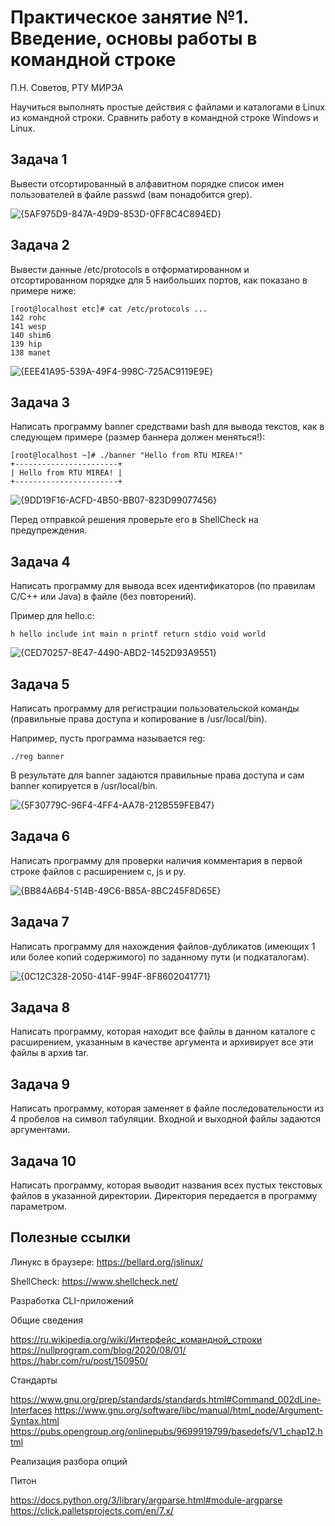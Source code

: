 # Практическое занятие №1. Введение, основы работы в командной строке

П.Н. Советов, РТУ МИРЭА

Научиться выполнять простые действия с файлами и каталогами в Linux из командной строки. Сравнить работу в командной строке Windows и Linux.

## Задача 1

Вывести отсортированный в алфавитном порядке список имен пользователей в файле passwd (вам понадобится grep).

![{5AF975D9-847A-49D9-853D-0FF8C4C894ED}](https://github.com/user-attachments/assets/f38e8724-c878-4455-94a2-5f41d90be3db)

## Задача 2

Вывести данные /etc/protocols в отформатированном и отсортированном порядке для 5 наибольших портов, как показано в примере ниже:

```
[root@localhost etc]# cat /etc/protocols ...
142 rohc
141 wesp
140 shim6
139 hip
138 manet
```
![{EEE41A95-539A-49F4-998C-725AC9119E9E}](https://github.com/user-attachments/assets/5261dc94-6909-447d-a325-d617d9d6321b)

## Задача 3

Написать программу banner средствами bash для вывода текстов, как в следующем примере (размер баннера должен меняться!):

```
[root@localhost ~]# ./banner "Hello from RTU MIREA!"
+-----------------------+
| Hello from RTU MIREA! |
+-----------------------+
```
![{9DD19F16-ACFD-4B50-BB07-823D99077456}](https://github.com/user-attachments/assets/d75d5a48-e885-4d57-8ad1-c0532c1e7519)

Перед отправкой решения проверьте его в ShellCheck на предупреждения.

## Задача 4

Написать программу для вывода всех идентификаторов (по правилам C/C++ или Java) в файле (без повторений).

Пример для hello.c:

```
h hello include int main n printf return stdio void world
```
![{CED70257-8E47-4490-ABD2-1452D93A9551}](https://github.com/user-attachments/assets/0497861e-faa3-4f5c-a299-52817a9f275d)

## Задача 5

Написать программу для регистрации пользовательской команды (правильные права доступа и копирование в /usr/local/bin).

Например, пусть программа называется reg:

```
./reg banner
```

В результате для banner задаются правильные права доступа и сам banner копируется в /usr/local/bin.

![{5F30779C-96F4-4FF4-AA78-212B559FEB47}](https://github.com/user-attachments/assets/5cff0554-e3da-4fb9-bab6-ac2632c4dd81)

## Задача 6

Написать программу для проверки наличия комментария в первой строке файлов с расширением c, js и py.

![{BB84A6B4-514B-49C6-B85A-8BC245F8D65E}](https://github.com/user-attachments/assets/f681a65d-9be1-41ce-9737-f773e4242922)

## Задача 7

Написать программу для нахождения файлов-дубликатов (имеющих 1 или более копий содержимого) по заданному пути (и подкаталогам).

![{0C12C328-2050-414F-994F-8F8602041771}](https://github.com/user-attachments/assets/1adbf2b2-66f9-4138-9ece-9b013fb8a5a5)

## Задача 8

Написать программу, которая находит все файлы в данном каталоге с расширением, указанным в качестве аргумента и архивирует все эти файлы в архив tar.

## Задача 9

Написать программу, которая заменяет в файле последовательности из 4 пробелов на символ табуляции. Входной и выходной файлы задаются аргументами.

## Задача 10

Написать программу, которая выводит названия всех пустых текстовых файлов в указанной директории. Директория передается в программу параметром. 

## Полезные ссылки

Линукс в браузере: https://bellard.org/jslinux/

ShellCheck: https://www.shellcheck.net/

Разработка CLI-приложений

Общие сведения

https://ru.wikipedia.org/wiki/Интерфейс_командной_строки
https://nullprogram.com/blog/2020/08/01/
https://habr.com/ru/post/150950/

Стандарты

https://www.gnu.org/prep/standards/standards.html#Command_002dLine-Interfaces
https://www.gnu.org/software/libc/manual/html_node/Argument-Syntax.html
https://pubs.opengroup.org/onlinepubs/9699919799/basedefs/V1_chap12.html

Реализация разбора опций

Питон

https://docs.python.org/3/library/argparse.html#module-argparse
https://click.palletsprojects.com/en/7.x/

